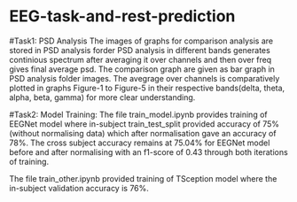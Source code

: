 # EEG-task-and-rest-prediction
#Task1: PSD Analysis
  The images of graphs for comparison analysis are stored in PSD analysis forder
  PSD analysis in different bands generates continious spectrum after averaging it over channels and then over freq gives final average psd. The comparison graph are given as bar graph in PSD analysis folder images. The avegrage over channels is comparatively plotted in graphs Figure-1 to Figure-5 in their respective bands(delta, theta, alpha, beta, gamma) for more clear understanding.

  
#Task2: Model Training:
  The file train_model.ipynb provides training of EEGNet model where in-subject train_test_split provided accuracy of 75%(without normalising data) which after normalisation gave an accuracy of 78%.
  The cross subject accuracy remains at 75.04% for EEGNet model before and after normalising with an f1-score of 0.43 through both iterations of training.

  The file train_other.ipynb provided training of TSception model where the in-subject validation accuracy is 76%.
